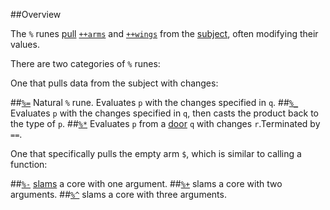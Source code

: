 ##Overview

The `%` runes [pull]() [`++arms`]() and [`++wings`]() from the [subject](), often modifying their values.

There are two categories of `%` runes: 

One that pulls data from the subject with changes:

##[`%=`]()  Natural `%` rune. Evaluates `p` with the changes specified in `q`.
##[`%_`]()  Evaluates `p` with the changes specified in `q`, then casts the product back to the type of `p`.
##[`%*`]() Evaluates `p` from a [door]() `q` with changes `r`.Terminated by `==`. 

One that specifically pulls the empty arm `$`, which is similar to calling a function:

##[`%-`]() [slams]() a core with one argument.
##[`%+`]() slams a core with two arguments.
##[`%^`]() slams a core with three arguments.
